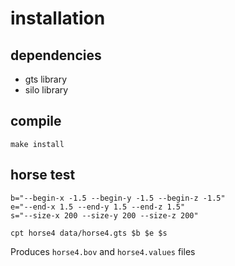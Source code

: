 # installation

## dependencies

* gts library
* silo library

## compile

	make install

## horse test

	b="--begin-x -1.5 --begin-y -1.5 --begin-z -1.5"
	e="--end-x 1.5 --end-y 1.5 --end-z 1.5"
	s="--size-x 200 --size-y 200 --size-z 200"

	cpt horse4 data/horse4.gts $b $e $s

Produces `horse4.bov` and `horse4.values` files
